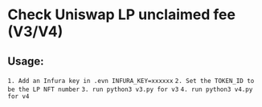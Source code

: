 # Check Uniswap LP unclaimed fee (V3/V4)

## Usage:
`1. Add an Infura key in .evn INFURA_KEY=xxxxxx`
`2. Set the TOKEN_ID to be the LP NFT number`
`3. run python3 v3.py for v3`
`4. run python3 v4.py for v4`
